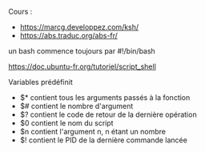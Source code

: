 Cours :
 - https://marcg.developpez.com/ksh/
 - https://abs.traduc.org/abs-fr/


un bash commence toujours par #!/bin/bash


https://doc.ubuntu-fr.org/tutoriel/script_shell


Variables prédéfinit

- $*	contient tous les arguments passés à la fonction
- $#	contient le nombre d'argument
- $?	contient le code de retour de la dernière opération
- $0	contient le nom du script
- $n	contient l'argument n, n étant un nombre
- $!	contient le PID de la dernière commande lancée
